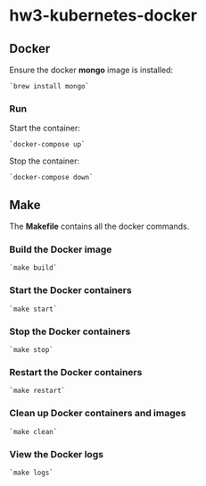 # hw3-kubernetes-docker

## Docker

Ensure the docker **mongo** image is installed:

    `brew install mongo`

### Run
Start the container:
    
    `docker-compose up`

Stop the container:

    `docker-compose down`


## Make
The **Makefile** contains all the docker commands.

### Build the Docker image
    `make build`

### Start the Docker containers
    `make start`

### Stop the Docker containers
    `make stop`

### Restart the Docker containers
    `make restart`

### Clean up Docker containers and images
    `make clean`

### View the Docker logs
    `make logs`
